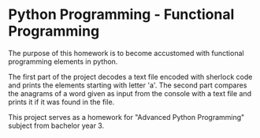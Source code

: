 # Python Programming - Functional Programming
 
The purpose of this homework is to become accustomed with functional programming elements in python. 

The first part of the project decodes a text file encoded with sherlock code and prints the elements starting with letter 'a'. The second part compares the anagrams of a word given as input from the console with a text file and prints it if it was found in the file.

This project serves as a homework for "Advanced Python Programming" subject from bachelor year 3.
